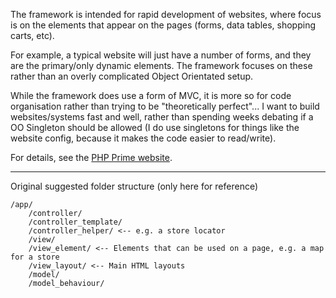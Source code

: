 
The framework is intended for rapid development of websites, where focus is on the elements that appear on the pages (forms, data tables, shopping carts, etc).

For example, a typical website will just have a number of forms, and they are the primary/only dynamic elements. The framework focuses on these rather than an overly complicated Object Orientated setup.

While the framework does use a form of MVC, it is more so for code organisation rather than trying to be "theoretically perfect"... I want to build websites/systems fast and well, rather than spending weeks debating if a OO Singleton should be allowed (I do use singletons for things like the website config, because it makes the code easier to read/write).

For details, see the [PHP Prime website](http://www.phpprime.com/).

--------------------------------------------------

Original suggested folder structure (only here for reference)

	/app/
		/controller/
		/controller_template/
		/controller_helper/ <-- e.g. a store locator
		/view/
		/view_element/ <-- Elements that can be used on a page, e.g. a map for a store
		/view_layout/ <-- Main HTML layouts
		/model/
		/model_behaviour/
